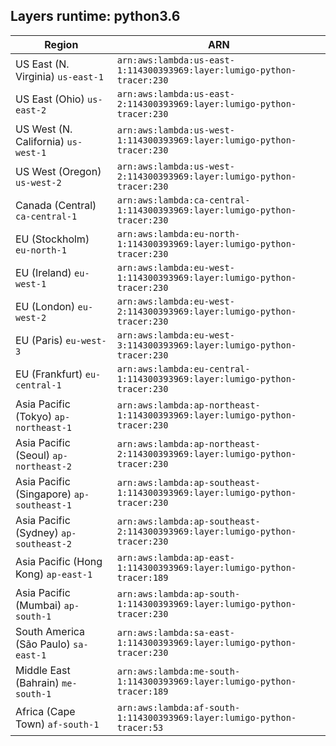 Layers runtime: python3.6
----
| Region | ARN |
| --- | --- |
|US East (N. Virginia)  `us-east-1`|`arn:aws:lambda:us-east-1:114300393969:layer:lumigo-python-tracer:230`|
|US East (Ohio)  `us-east-2`|`arn:aws:lambda:us-east-2:114300393969:layer:lumigo-python-tracer:230`|
|US West (N. California)  `us-west-1`|`arn:aws:lambda:us-west-1:114300393969:layer:lumigo-python-tracer:230`|
|US West (Oregon)  `us-west-2`|`arn:aws:lambda:us-west-2:114300393969:layer:lumigo-python-tracer:230`|
|Canada (Central)  `ca-central-1`|`arn:aws:lambda:ca-central-1:114300393969:layer:lumigo-python-tracer:230`|
|EU (Stockholm)  `eu-north-1`|`arn:aws:lambda:eu-north-1:114300393969:layer:lumigo-python-tracer:230`|
|EU (Ireland)  `eu-west-1`|`arn:aws:lambda:eu-west-1:114300393969:layer:lumigo-python-tracer:230`|
|EU (London)  `eu-west-2`|`arn:aws:lambda:eu-west-2:114300393969:layer:lumigo-python-tracer:230`|
|EU (Paris)  `eu-west-3`|`arn:aws:lambda:eu-west-3:114300393969:layer:lumigo-python-tracer:230`|
|EU (Frankfurt)  `eu-central-1`|`arn:aws:lambda:eu-central-1:114300393969:layer:lumigo-python-tracer:230`|
|Asia Pacific (Tokyo)  `ap-northeast-1`|`arn:aws:lambda:ap-northeast-1:114300393969:layer:lumigo-python-tracer:230`|
|Asia Pacific (Seoul)  `ap-northeast-2`|`arn:aws:lambda:ap-northeast-2:114300393969:layer:lumigo-python-tracer:230`|
|Asia Pacific (Singapore)  `ap-southeast-1`|`arn:aws:lambda:ap-southeast-1:114300393969:layer:lumigo-python-tracer:230`|
|Asia Pacific (Sydney)  `ap-southeast-2`|`arn:aws:lambda:ap-southeast-2:114300393969:layer:lumigo-python-tracer:230`|
|Asia Pacific (Hong Kong)  `ap-east-1`|`arn:aws:lambda:ap-east-1:114300393969:layer:lumigo-python-tracer:189`|
|Asia Pacific (Mumbai)  `ap-south-1`|`arn:aws:lambda:ap-south-1:114300393969:layer:lumigo-python-tracer:230`|
|South America (São Paulo)  `sa-east-1`|`arn:aws:lambda:sa-east-1:114300393969:layer:lumigo-python-tracer:230`|
|Middle East (Bahrain)  `me-south-1`|`arn:aws:lambda:me-south-1:114300393969:layer:lumigo-python-tracer:189`|
|Africa (Cape Town)  `af-south-1`|`arn:aws:lambda:af-south-1:114300393969:layer:lumigo-python-tracer:53`|
